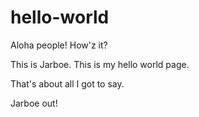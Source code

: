 # hello-world

Aloha people!  How'z it?

This is Jarboe.  This is my hello world page.

That's about all I got to say.

Jarboe out!
